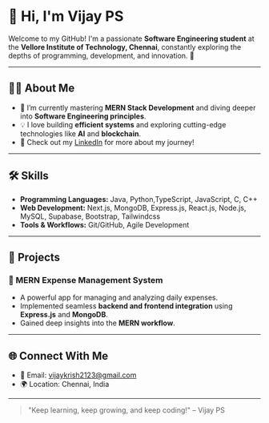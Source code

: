 # 👋 Hi, I'm Vijay PS

Welcome to my GitHub! I'm a passionate **Software Engineering student** at the **Vellore Institute of Technology, Chennai**, constantly exploring the depths of programming, development, and innovation. 🚀

---

## 🧑‍💻 About Me
- 🌱 I’m currently mastering **MERN Stack Development** and diving deeper into **Software Engineering principles**.
- 💡 I love building **efficient systems** and exploring cutting-edge technologies like **AI** and **blockchain**.
- 🔗 Check out my [LinkedIn](https://www.linkedin.com/in/vijayps2123/) for more about my journey!

---

## 🛠️ Skills
- **Programming Languages:** Java, Python,TypeScript, JavaScript, C, C++
- **Web Development:** Next.js, MongoDB, Express.js, React.js, Node.js, MySQL, Supabase, Bootstrap, Tailwindcss
- **Tools & Workflows:** Git/GitHub, Agile Development

---

## 🌟 Projects
### 💸 MERN Expense Management System
- A powerful app for managing and analyzing daily expenses.
- Implemented seamless **backend and frontend integration** using **Express.js** and **MongoDB**.
- Gained deep insights into the **MERN workflow**.

---

## 🌐 Connect With Me
- 📧 Email: [vijaykrish2123@gmail.com](mailto:vijaykrish2123@gmail.com)
- 🌍 Location: Chennai, India
---

> "Keep learning, keep growing, and keep coding!" – Vijay PS
